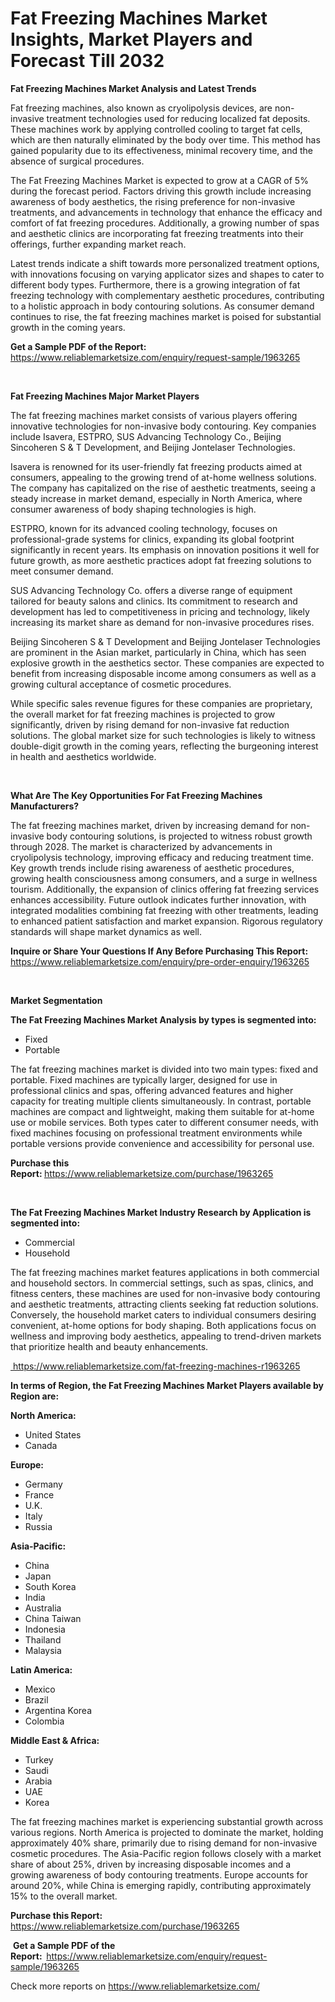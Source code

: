 <p><h1>Fat Freezing Machines Market Insights, Market Players and Forecast Till 2032</h1></p><p><strong>Fat Freezing Machines Market Analysis and Latest Trends</strong></p>
<p><p>Fat freezing machines, also known as cryolipolysis devices, are non-invasive treatment technologies used for reducing localized fat deposits. These machines work by applying controlled cooling to target fat cells, which are then naturally eliminated by the body over time. This method has gained popularity due to its effectiveness, minimal recovery time, and the absence of surgical procedures.</p><p>The Fat Freezing Machines Market is expected to grow at a CAGR of 5% during the forecast period. Factors driving this growth include increasing awareness of body aesthetics, the rising preference for non-invasive treatments, and advancements in technology that enhance the efficacy and comfort of fat freezing procedures. Additionally, a growing number of spas and aesthetic clinics are incorporating fat freezing treatments into their offerings, further expanding market reach.</p><p>Latest trends indicate a shift towards more personalized treatment options, with innovations focusing on varying applicator sizes and shapes to cater to different body types. Furthermore, there is a growing integration of fat freezing technology with complementary aesthetic procedures, contributing to a holistic approach in body contouring solutions. As consumer demand continues to rise, the fat freezing machines market is poised for substantial growth in the coming years.</p></p>
<p><strong>Get a Sample PDF of the Report:&nbsp;</strong> <a href="https://www.reliablemarketsize.com/enquiry/request-sample/1963265?utm_campaign=1884&utm_medium=2&utm_source=Github&utm_content=ia&utm_term=16022025&utm_id=fat-freezing-machines">https://www.reliablemarketsize.com/enquiry/request-sample/1963265</a></p>
<p>&nbsp;</p>
<p><strong>Fat Freezing Machines Major Market Players</strong></p>
<p><p>The fat freezing machines market consists of various players offering innovative technologies for non-invasive body contouring. Key companies include Isavera, ESTPRO, SUS Advancing Technology Co., Beijing Sincoheren S & T Development, and Beijing Jontelaser Technologies.</p><p>Isavera is renowned for its user-friendly fat freezing products aimed at consumers, appealing to the growing trend of at-home wellness solutions. The company has capitalized on the rise of aesthetic treatments, seeing a steady increase in market demand, especially in North America, where consumer awareness of body shaping technologies is high. </p><p>ESTPRO, known for its advanced cooling technology, focuses on professional-grade systems for clinics, expanding its global footprint significantly in recent years. Its emphasis on innovation positions it well for future growth, as more aesthetic practices adopt fat freezing solutions to meet consumer demand.</p><p>SUS Advancing Technology Co. offers a diverse range of equipment tailored for beauty salons and clinics. Its commitment to research and development has led to competitiveness in pricing and technology, likely increasing its market share as demand for non-invasive procedures rises.</p><p>Beijing Sincoheren S & T Development and Beijing Jontelaser Technologies are prominent in the Asian market, particularly in China, which has seen explosive growth in the aesthetics sector. These companies are expected to benefit from increasing disposable income among consumers as well as a growing cultural acceptance of cosmetic procedures.</p><p>While specific sales revenue figures for these companies are proprietary, the overall market for fat freezing machines is projected to grow significantly, driven by rising demand for non-invasive fat reduction solutions. The global market size for such technologies is likely to witness double-digit growth in the coming years, reflecting the burgeoning interest in health and aesthetics worldwide.</p></p>
<p>&nbsp;</p>
<p><strong>What Are The Key Opportunities For Fat Freezing Machines Manufacturers?</strong></p>
<p><p>The fat freezing machines market, driven by increasing demand for non-invasive body contouring solutions, is projected to witness robust growth through 2028. The market is characterized by advancements in cryolipolysis technology, improving efficacy and reducing treatment time. Key growth trends include rising awareness of aesthetic procedures, growing health consciousness among consumers, and a surge in wellness tourism. Additionally, the expansion of clinics offering fat freezing services enhances accessibility. Future outlook indicates further innovation, with integrated modalities combining fat freezing with other treatments, leading to enhanced patient satisfaction and market expansion. Rigorous regulatory standards will shape market dynamics as well.</p></p>
<p><strong>Inquire or Share Your Questions If Any Before Purchasing This Report:</strong> <a href="https://www.reliablemarketsize.com/enquiry/pre-order-enquiry/1963265?utm_campaign=1884&utm_medium=2&utm_source=Github&utm_content=ia&utm_term=16022025&utm_id=fat-freezing-machines">https://www.reliablemarketsize.com/enquiry/pre-order-enquiry/1963265</a></p>
<p>&nbsp;</p>
<p><strong>Market Segmentation</strong></p>
<p><strong>The Fat Freezing Machines Market Analysis by types is segmented into:</strong></p>
<p><ul><li>Fixed</li><li>Portable</li></ul></p>
<p><p>The fat freezing machines market is divided into two main types: fixed and portable. Fixed machines are typically larger, designed for use in professional clinics and spas, offering advanced features and higher capacity for treating multiple clients simultaneously. In contrast, portable machines are compact and lightweight, making them suitable for at-home use or mobile services. Both types cater to different consumer needs, with fixed machines focusing on professional treatment environments while portable versions provide convenience and accessibility for personal use.</p></p>
<p><strong>Purchase this Report:&nbsp;</strong><a href="https://www.reliablemarketsize.com/purchase/1963265?utm_campaign=1884&utm_medium=2&utm_source=Github&utm_content=ia&utm_term=16022025&utm_id=fat-freezing-machines">https://www.reliablemarketsize.com/purchase/1963265</a></p>
<p>&nbsp;</p>
<p><strong>The Fat Freezing Machines Market Industry Research by Application is segmented into:</strong></p>
<p><ul><li>Commercial</li><li>Household</li></ul></p>
<p><p>The fat freezing machines market features applications in both commercial and household sectors. In commercial settings, such as spas, clinics, and fitness centers, these machines are used for non-invasive body contouring and aesthetic treatments, attracting clients seeking fat reduction solutions. Conversely, the household market caters to individual consumers desiring convenient, at-home options for body shaping. Both applications focus on wellness and improving body aesthetics, appealing to trend-driven markets that prioritize health and beauty enhancements.</p></p>
<p><a href="https://www.reliablemarketsize.com/fat-freezing-machines-r1963265?utm_campaign=1884&utm_medium=2&utm_source=Github&utm_content=ia&utm_term=16022025&utm_id=fat-freezing-machines">&nbsp;https://www.reliablemarketsize.com/fat-freezing-machines-r1963265</a></p>
<p><strong>In terms of Region, the Fat Freezing Machines Market Players available by Region are:</strong></p>
<p>
    <p> <strong> North America: </strong>
        <ul>
            <li>United States</li>
            <li>Canada</li>
        </ul>
        </p> 
    <p> <strong> Europe: </strong>
        <ul>
            <li>Germany</li>
            <li>France</li>
            <li>U.K.</li>
            <li>Italy</li>
            <li>Russia</li>
        </ul>
        </p> 
    <p> <strong> Asia-Pacific: </strong>
        <ul>
            <li>China</li>
            <li>Japan</li>
            <li>South Korea</li>
            <li>India</li>
            <li>Australia</li>
            <li>China Taiwan</li>
            <li>Indonesia</li>
            <li>Thailand</li>
            <li>Malaysia</li>
        </ul>
        </p> 
    <p> <strong> Latin America: </strong>
        <ul>
            <li>Mexico</li>
            <li>Brazil</li>
            <li>Argentina Korea</li>
            <li>Colombia</li>
        </ul>
        </p> 
    <p> <strong> Middle East & Africa: </strong>
        <ul>
            <li>Turkey</li>
            <li>Saudi</li>
            <li>Arabia</li>
            <li>UAE</li>
            <li>Korea</li>
        </ul>
    </p>
    </p>
<p><p>The fat freezing machines market is experiencing substantial growth across various regions. North America is projected to dominate the market, holding approximately 40% share, primarily due to rising demand for non-invasive cosmetic procedures. The Asia-Pacific region follows closely with a market share of about 25%, driven by increasing disposable incomes and a growing awareness of body contouring treatments. Europe accounts for around 20%, while China is emerging rapidly, contributing approximately 15% to the overall market.</p></p>
<p><strong>Purchase this Report: </strong><a href="https://www.reliablemarketsize.com/purchase/1963265?utm_campaign=1884&utm_medium=2&utm_source=Github&utm_content=ia&utm_term=16022025&utm_id=fat-freezing-machines">https://www.reliablemarketsize.com/purchase/1963265</a></p>
<p>&nbsp;<strong>Get a Sample PDF of the Report:&nbsp;&nbsp;</strong><a href="https://www.reliablemarketsize.com/enquiry/request-sample/1963265?utm_campaign=1884&utm_medium=2&utm_source=Github&utm_content=ia&utm_term=16022025&utm_id=fat-freezing-machines">https://www.reliablemarketsize.com/enquiry/request-sample/1963265</a></p>
<p><strong></strong></p>
<p>Check more reports on <a href="https://www.reliablemarketsize.com/?utm_campaign=1884&utm_medium=2&utm_source=Github&utm_content=ia&utm_term=16022025&utm_id=fat-freezing-machines">https://www.reliablemarketsize.com/</a></p>